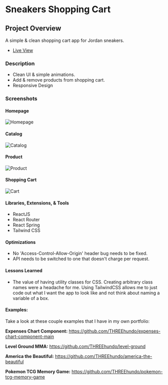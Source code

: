 # Sneakers Shopping Cart

## Project Overview

A simple & clean shopping cart app for Jordan sneakers.

- [Live View](https://threehundo.github.io/sneakers-shopping-cart/)

### Description

- Clean UI & simple animations.
- Add & remove products from shopping cart.
- Responsive Design

### Screenshots

#### Homepage

![Homepage](https://user-images.githubusercontent.com/35667805/112368776-ac62b600-8c98-11eb-92e7-a3975a78ceb8.png)

#### Catalog

![Catalog](https://user-images.githubusercontent.com/35667805/112368780-ae2c7980-8c98-11eb-8b63-36634a871ed5.png)

#### Product

![Product](https://user-images.githubusercontent.com/35667805/112368786-af5da680-8c98-11eb-8e7a-a39223c9a30d.png)

#### Shopping Cart

![Cart](https://user-images.githubusercontent.com/35667805/112368789-aff63d00-8c98-11eb-83fa-4c053c62d69b.png)

#### Libraries, Extensions, & Tools

- ReactJS
- React Router
- React Spring
- Tailwind CSS

#### Optimizations

- No 'Access-Control-Allow-Origin' header bug needs to be fixed. 
- API needs to be switched to one that doesn't charge per request.

#### Lessons Learned

- The value of having utility classes for CSS. Creating arbitrary class names were a headache for me. Using TailwindCSS allows me to just code out what I want the app to look like and not think about naming a variable of a box.

#### Examples:
Take a look at these couple examples that I have in my own portfolio:

**Expenses Chart Component:** https://github.com/THREEhundo/expenses-chart-component-main

**Level Ground MMA:** https://github.com/THREEhundo/level-ground

**America the Beautiful:** https://github.com/THREEhundo/america-the-beautiful

**Pokemon TCG Memory Game:** https://github.com/THREEhundo/pokemon-tcg-memory-game